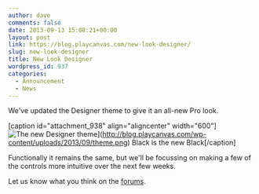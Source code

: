 ```yaml
---
author: dave
comments: false
date: 2013-09-13 15:08:21+00:00
layout: post
link: https://blog.playcanvas.com/new-look-designer/
slug: new-look-designer
title: New Look Designer
wordpress_id: 937
categories:
  - Announcement
  - News
---
```


We've updated the Designer theme to give it an all-new Pro look.

[caption id="attachment_938" align="aligncenter" width="600"]![The new Designer theme](https://blog.playcanvas.com/wp-content/uploads/2013/09/theme.png)](http://blog.playcanvas.com/wp-content/uploads/2013/09/theme.png) Black is the new Black[/caption]

Functionally it remains the same, but we'll be focussing on making a few of the controls more intuitive over the next few weeks.

Let us know what you think on the [forums](https://forum.playcanvas.com/t/new-designer-theme/88).
